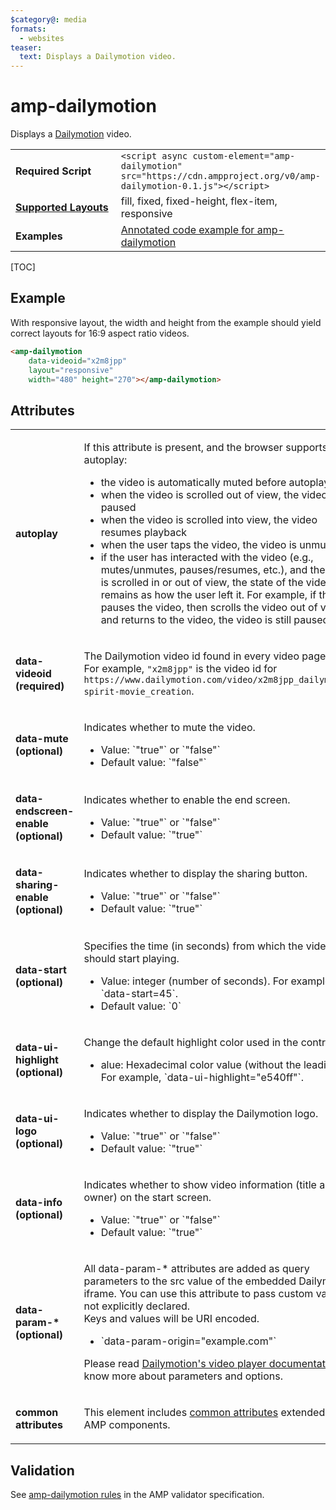 ```yaml
---
$category@: media
formats:
  - websites
teaser:
  text: Displays a Dailymotion video.
---
```

<!---
Copyright 2016 The AMP HTML Authors. All Rights Reserved.

Licensed under the Apache License, Version 2.0 (the "License");
you may not use this file except in compliance with the License.
You may obtain a copy of the License at

      http://www.apache.org/licenses/LICENSE-2.0

Unless required by applicable law or agreed to in writing, software
distributed under the License is distributed on an "AS-IS" BASIS,
WITHOUT WARRANTIES OR CONDITIONS OF ANY KIND, either express or implied.
See the License for the specific language governing permissions and
limitations under the License.
-->

# amp-dailymotion

Displays a <a href="http://www.dailymotion.com/">Dailymotion</a> video.

<table>
  <tr>
    <td width="40%"><strong>Required Script</strong></td>
    <td><code>&lt;script async custom-element="amp-dailymotion" src="https://cdn.ampproject.org/v0/amp-dailymotion-0.1.js">&lt;/script></code></td>
  </tr>
  <tr>
    <td class="col-fourty"><strong><a href="https://www.ampproject.org/docs/guides/responsive/control_layout.html">Supported Layouts</a></strong></td>
    <td>fill, fixed, fixed-height, flex-item, responsive</td>
  </tr>
  <tr>
    <td width="40%"><strong>Examples</strong></td>
    <td><a href="https://ampbyexample.com/components/amp-dailymotion/">Annotated code example for amp-dailymotion</a></td>
  </tr>
</table>

[TOC]

## Example

With responsive layout, the width and height from the example should yield correct layouts for 16:9 aspect ratio videos.

```html
<amp-dailymotion
    data-videoid="x2m8jpp"
    layout="responsive"
    width="480" height="270"></amp-dailymotion>
```

## Attributes

<table>
  <tr>
    <td width="40%"><p><strong>autoplay</strong></p></td>
    <td><p>If this attribute is present, and the browser supports autoplay:</p>
<ul>
<li>the video is automatically muted before autoplay starts</li>
<li>when the video is scrolled out of view, the video is paused</li>
<li>when the video is scrolled into view, the video resumes playback</li>
<li>when the user taps the video, the video is unmuted</li>
<li>if the user has interacted with the video (e.g., mutes/unmutes, pauses/resumes, etc.), and the video is scrolled in or out of view, the state of the video remains as how the user left it. For example, if the user pauses the video, then scrolls the video out of view and returns to the video, the video is still paused.</li>
</ul></td>
  </tr>
  <tr>
    <td width="40%"><p><strong>data-videoid (required)</strong></p></td>
    <td><p>The Dailymotion video id found in every video page URL. For example, <code>"x2m8jpp"</code> is the video id for <code>https://www.dailymotion.com/video/x2m8jpp_dailymotion-spirit-movie_creation</code>.</p></td>
  </tr>
  <tr>
    <td width="40%"><p><strong>data-mute (optional)</strong></p></td>
    <td><p>Indicates whether to mute the video.</p>
<ul>
<li>Value: `"true"` or `"false"`</li>
<li>Default value: `"false"`</li>
</ul></td>
  </tr>
  <tr>
    <td width="40%"><p><strong>data-endscreen-enable (optional)</strong></p></td>
    <td><p>Indicates whether to enable the end screen.</p>
<ul>
<li>Value: `"true"` or `"false"`</li>
<li>Default value: `"true"`</li>
</ul></td>
  </tr>
  <tr>
    <td width="40%"><p><strong>data-sharing-enable (optional)</strong></p></td>
    <td><p>Indicates whether to display the sharing button.</p>
<ul>
<li>Value: `"true"` or `"false"`</li>
<li>Default value: `"true"`</li>
</ul></td>
  </tr>
  <tr>
    <td width="40%"><p><strong>data-start (optional)</strong></p></td>
    <td><p>Specifies the time (in seconds) from which the video should start playing.</p>
<ul>
<li>Value: integer (number of seconds). For example, `data-start=45`.</li>
<li>Default value: `0`</li>
</ul></td>
  </tr>
  <tr>
    <td width="40%"><p><strong>data-ui-highlight (optional)</strong></p></td>
    <td><p>Change the default highlight color used in the controls.</p>
<ul>
<li>alue: Hexadecimal color value (without the leading #). For example, `data-ui-highlight="e540ff"`.</li>
</ul></td>
  </tr>
  <tr>
    <td width="40%"><p><strong>data-ui-logo (optional)</strong></p></td>
    <td><p>Indicates whether to display the Dailymotion logo.</p>
<ul>
<li>Value: `"true"` or `"false"`</li>
<li>Default value: `"true"`</li>
</ul></td>
  </tr>
  <tr>
    <td width="40%"><p><strong>data-info (optional)</strong></p></td>
    <td><p>Indicates whether to show video information (title and owner) on the start screen.</p>
<ul>
<li>Value: `"true"` or `"false"`</li>
<li>Default value: `"true"`</li>
</ul></td>
  </tr>
  <tr>
    <td width="40%"><p><strong>data-param-* (optional)</strong></p></td>
    <td><p>All data-param-* attributes are added as query parameters to the src value of the embedded Dailymotion iframe. You can use this attribute to pass custom values not explicitly declared.<br>Keys and values will be URI encoded.</p>
<ul>
<li>`data-param-origin="example.com"`</li>
</ul>
<p>Please read <a href="https://developer.dailymotion.com/player#player-parameters">Dailymotion's video player documentation</a> to know more about parameters and options.</p></td>
  </tr>
  <tr>
    <td width="40%"><p><strong>common attributes</strong></p></td>
    <td><p>This element includes <a href="https://www.ampproject.org/docs/reference/common_attributes">common attributes</a> extended to AMP components.</p></td>
  </tr>
</table>

## Validation

See [amp-dailymotion rules](https://github.com/ampproject/amphtml/blob/master/extensions/amp-dailymotion/validator-amp-dailymotion.protoascii) in the AMP validator specification.
